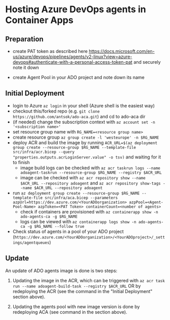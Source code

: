 # Hosting Azure DevOps agents in Container Apps

## Preparation

- create PAT token as described here https://docs.microsoft.com/en-us/azure/devops/pipelines/agents/v2-linux?view=azure-devops#authenticate-with-a-personal-access-token-pat and securely note it down

- create Agent Pool in your ADO project and note down its name

## Initial Deployment

- login to Azure `az login` in your shell (Azure shell is the easiest way)
- checkout this/forked repo (e.g. `git clone https://github.com/antsok/ado-aca.git`) and cd to ado-aca dir
- (if needed) change the subscription context with `az account set -n '<subscription name>'`
- set resource group name with `RG_NAME=<resource group name>`
- create resource group `az group create -l 'westeurope' -n $RG_NAME`
- deploy ACR and build the image by running `ACR_URL=$(az deployment group create --resource-group $RG_NAME --template-file src/infra/acr.bicep --query "properties.outputs.acrLoginServer.value" -o tsv)` and waiting for it to finish
  - image build logs can be checked with `az acr taskrun logs --name adoagent-taskrun --resource-group $RG_NAME --registry $ACR_URL`
  - image can be checked with `az acr repository show --name $ACR_URL --repository adoagent` and `az acr repository show-tags --name $ACR_URL --repository adoagent`
- run `az deployment group create --resource-group $RG_NAME --template-file src/infra/aca.bicep --parameters azpUrl=https://dev.azure.com/<YourADOorganization> azpPool=<Agent-Pool-Name> azpToken=<PAT Token> containerCount=<number of agents>`
  - check if containers are provisioned with `az containerapp show -n ado-agents-ca -g $RG_NAME`
  - logs can be viewed with `az containerapp logs show -n ado-agents-ca -g $RG_NAME --follow true`
- Check status of agents in a pool of your ADO project (`https://dev.azure.com/<YourADOorganization>/<YourADOproject>/_settings/agentqueues`)

## Update

An update of ADO agents image is done is two steps:

1. Updating the image in the ACR, which can be triggered with `az acr task run --name adoagent-build-task --registry $ACR_URL` OR by redeploying the ACR (see the command in the "Initial Deployment" section above).

2. Updating the agents pool with new image version is done by redeploying ACA (see command in the section above).
